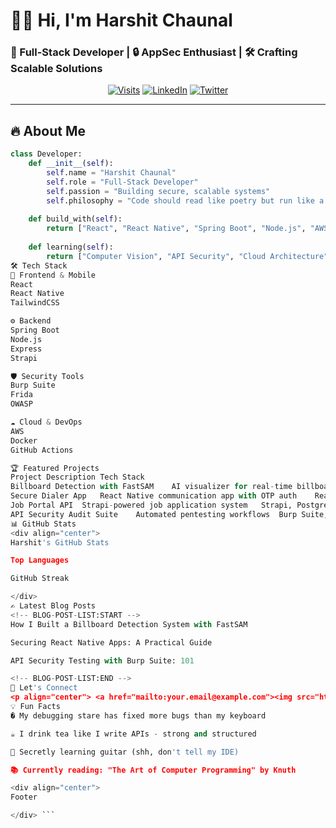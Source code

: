 # 👨‍💻 Hi, I'm Harshit Chaunal  
### 🚀 Full-Stack Developer | 🔒 AppSec Enthusiast | 🛠️ Crafting Scalable Solutions

<div align="center">
  
[![Visits](https://komarev.com/ghpvc/?username=harshitchaunal321&label=Profile%20Views&color=0e75b6&style=flat)](https://github.com/harshitchaunal321)
[![LinkedIn](https://img.shields.io/badge/-Connect%20on%20LinkedIn-blue?style=flat&logo=linkedin)](https://www.linkedin.com/in/harshitchaunal/)
[![Twitter](https://img.shields.io/badge/-Follow%20on%20Twitter-1DA1F2?style=flat&logo=twitter)](https://twitter.com/yourhandle)
  
</div>

---

## 🔥 About Me

```python
class Developer:
    def __init__(self):
        self.name = "Harshit Chaunal"
        self.role = "Full-Stack Developer"
        self.passion = "Building secure, scalable systems"
        self.philosophy = "Code should read like poetry but run like a machine"
        
    def build_with(self):
        return ["React", "React Native", "Spring Boot", "Node.js", "AWS"]
        
    def learning(self):
        return ["Computer Vision", "API Security", "Cloud Architecture"]
🛠️ Tech Stack
📱 Frontend & Mobile
React
React Native
TailwindCSS

⚙️ Backend
Spring Boot
Node.js
Express
Strapi

🛡️ Security Tools
Burp Suite
Frida
OWASP

☁️ Cloud & DevOps
AWS
Docker
GitHub Actions

🏆 Featured Projects
Project	Description	Tech Stack
Billboard Detection with FastSAM	AI visualizer for real-time billboard recoloring	Python, Flask, FastSAM, OpenCV
Secure Dialer App	React Native communication app with OTP auth	React Native, Node.js, Twilio API
Job Portal API	Strapi-powered job application system	Strapi, PostgreSQL, React
API Security Audit Suite	Automated pentesting workflows	Burp Suite, Frida, Python
📊 GitHub Stats
<div align="center">
Harshit's GitHub Stats

Top Languages

GitHub Streak

</div>
✍️ Latest Blog Posts
<!-- BLOG-POST-LIST:START -->
How I Built a Billboard Detection System with FastSAM

Securing React Native Apps: A Practical Guide

API Security Testing with Burp Suite: 101

<!-- BLOG-POST-LIST:END -->
🤝 Let's Connect
<p align="center"> <a href="mailto:your.email@example.com"><img src="https://img.shields.io/badge/-Email-D14836?style=for-the-badge&logo=gmail&logoColor=white"/></a> <a href="https://linkedin.com/in/harshitchaunal"><img src="https://img.shields.io/badge/-LinkedIn-0077B5?style=for-the-badge&logo=linkedin&logoColor=white"/></a> <a href="https://twitter.com/yourhandle"><img src="https://img.shields.io/badge/-Twitter-1DA1F2?style=for-the-badge&logo=twitter&logoColor=white"/></a> <a href="https://harshit-chaunal.medium.com/"><img src="https://img.shields.io/badge/-Medium-12100E?style=for-the-badge&logo=medium&logoColor=white"/></a> </p>
💡 Fun Facts
� My debugging stare has fixed more bugs than my keyboard

☕ I drink tea like I write APIs - strong and structured

🎸 Secretly learning guitar (shh, don't tell my IDE)

📚 Currently reading: "The Art of Computer Programming" by Knuth

<div align="center">
Footer

</div> ```
